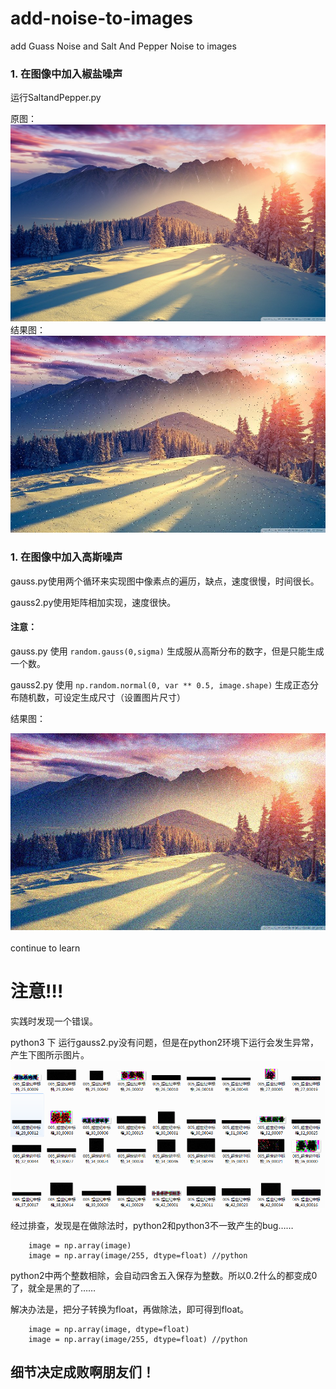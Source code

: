 # add-noise-to-images
add Guass Noise and Salt And Pepper Noise to images

### 1. 在图像中加入椒盐噪声

运行SaltandPepper.py<br>

原图：<br>
![](https://github.com/cassie1728/add-noise-to-images/raw/master/org_image/fengjing.jpg)
<br>
结果图：<br>
![](https://github.com/cassie1728/add-noise-to-images/raw/master/SaltandPepper/salt_pepper.jpg)
<br>

### 1. 在图像中加入高斯噪声

gauss.py使用两个循环来实现图中像素点的遍历，缺点，速度很慢，时间很长。<br>

gauss2.py使用矩阵相加实现，速度很快。<br>

#### 注意：<br>

gauss.py 使用 `random.gauss(0,sigma)` 生成服从高斯分布的数字，但是只能生成一个数。<br>

gauss2.py 使用 `np.random.normal(0, var ** 0.5, image.shape)` 生成正态分布随机数，可设定生成尺寸（设置图片尺寸）<br>

结果图：<br>

![](https://github.com/cassie1728/add-noise-to-images/raw/master/gauss/gauss2.jpg)
<br>
<br>
continue to learn

# 注意!!!

实践时发现一个错误。

python3 下 运行gauss2.py没有问题，但是在python2环境下运行会发生异常，产生下图所示图片。
![](https://github.com/cassie1728/add-noise-to-images/raw/master/gauss/1.png)

经过排查，发现是在做除法时，python2和python3不一致产生的bug……
```
    image = np.array(image)
    image = np.array(image/255, dtype=float) //python
```
python2中两个整数相除，会自动四舍五入保存为整数。所以0.2什么的都变成0了，就全是黑的了……

解决办法是，把分子转换为float，再做除法，即可得到float。

```
    image = np.array(image, dtype=float)
    image = np.array(image/255, dtype=float) //python
```

## 细节决定成败啊朋友们！
